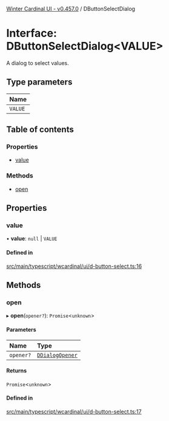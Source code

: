 [Winter Cardinal UI - v0.457.0](../index.md) / DButtonSelectDialog

# Interface: DButtonSelectDialog\<VALUE\>

A dialog to select values.

## Type parameters

| Name |
| :------ |
| `VALUE` |

## Table of contents

### Properties

- [value](DButtonSelectDialog.md#value)

### Methods

- [open](DButtonSelectDialog.md#open)

## Properties

### value

• **value**: ``null`` \| `VALUE`

#### Defined in

[src/main/typescript/wcardinal/ui/d-button-select.ts:16](https://github.com/winter-cardinal/winter-cardinal-ui/blob/v0.457.0/src/main/typescript/wcardinal/ui/d-button-select.ts#L16)

## Methods

### open

▸ **open**(`opener?`): `Promise`\<`unknown`\>

#### Parameters

| Name | Type |
| :------ | :------ |
| `opener?` | [`DDialogOpener`](DDialogOpener.md) |

#### Returns

`Promise`\<`unknown`\>

#### Defined in

[src/main/typescript/wcardinal/ui/d-button-select.ts:17](https://github.com/winter-cardinal/winter-cardinal-ui/blob/v0.457.0/src/main/typescript/wcardinal/ui/d-button-select.ts#L17)
